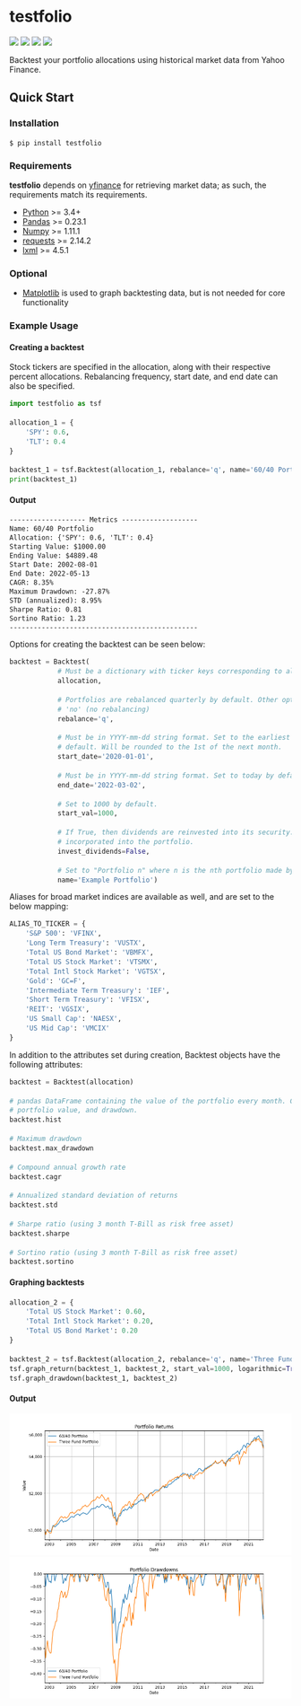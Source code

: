# testfolio
<a target="new" href="https://pypi.org/pypi/testfolio"><img border=0 src="https://img.shields.io/pypi/pyversions/testfolio"></a>
<a target="new" href="https://pypi.org/pypi/testfolio"><img border=0 src="https://img.shields.io/pypi/dm/testfolio"></a>
<a target="new" href="https://pypi.org/pypi/testfolio"><img border=0 src="https://img.shields.io/pypi/v/testfolio"></a>
<a target="new" href="https://www.codefactor.io/repository/github/bradleyhe/testfolio"><img border=0 src="https://img.shields.io/codefactor/grade/github/BradleyHe/testfolio"></a>

Backtest your portfolio allocations using historical market data from Yahoo Finance.

## Quick Start
### Installation
``` {.sourceCode .bash}
$ pip install testfolio 
```

### Requirements
**testfolio** depends on [yfinance](https://github.com/ranaroussi/yfinance) for retrieving market data; as such, the requirements match its requirements.
- [Python](https://www.python.org) \>= 3.4+
- [Pandas](https://github.com/pydata/pandas) \>= 0.23.1
- [Numpy](http://www.numpy.org) \>= 1.11.1
- [requests](http://docs.python-requests.org/en/master/) \>= 2.14.2
- [lxml](https://pypi.org/project/lxml/) \>= 4.5.1

### Optional
- [Matplotlib](https://matplotlib.org/) is used to graph backtesting data, but is not needed for core functionality

### Example Usage
#### Creating a backtest
Stock tickers are specified in the allocation, along with their respective percent allocations. Rebalancing frequency, start date, and end date can also be specified.
```python
import testfolio as tsf

allocation_1 = {
    'SPY': 0.6,
    'TLT': 0.4
}

backtest_1 = tsf.Backtest(allocation_1, rebalance='q', name='60/40 Portfolio')
print(backtest_1)
```

#### Output
```text
------------------- Metrics -------------------
Name: 60/40 Portfolio
Allocation: {'SPY': 0.6, 'TLT': 0.4}
Starting Value: $1000.00
Ending Value: $4889.48
Start Date: 2002-08-01
End Date: 2022-05-13
CAGR: 8.35%
Maximum Drawdown: -27.87%
STD (annualized): 8.95%
Sharpe Ratio: 0.81
Sortino Ratio: 1.23
-----------------------------------------------
```

Options for creating the backtest can be seen below:
```python
backtest = Backtest(
            # Must be a dictionary with ticker keys corresponding to allocation percentages that sum to 1.
            allocation, 
    
            # Portfolios are rebalanced quarterly by default. Other options include 'm' (monthly), 'y' (yearly), and 
            # 'no' (no rebalancing)
            rebalance='q', 
            
            # Must be in YYYY-mm-dd string format. Set to the earliest possible date when all tickers existed by 
            # default. Will be rounded to the 1st of the next month.
            start_date='2020-01-01',
            
            # Must be in YYYY-mm-dd string format. Set to today by default. Will be rounded to the 1st of the last month.
            end_date='2022-03-02',
    
            # Set to 1000 by default.
            start_val=1000,
    
            # If True, then dividends are reinvested into its security. If False, then dividends generated are not 
            # incorporated into the portfolio.
            invest_dividends=False,
    
            # Set to "Portfolio n" where n is the nth portfolio made by default.
            name='Example Portfolio')
```
Aliases for broad market indices are available as well, and are set to the below mapping:
```python
ALIAS_TO_TICKER = {
    'S&P 500': 'VFINX',
    'Long Term Treasury': 'VUSTX',
    'Total US Bond Market': 'VBMFX',
    'Total US Stock Market': 'VTSMX',
    'Total Intl Stock Market': 'VGTSX',
    'Gold': 'GC=F',
    'Intermediate Term Treasury': 'IEF',
    'Short Term Treasury': 'VFISX',
    'REIT': 'VGSIX',
    'US Small Cap': 'NAESX',
    'US Mid Cap': 'VMCIX'
}
```
In addition to the attributes set during creation, Backtest objects have the following attributes:
```python
backtest = Backtest(allocation)

# pandas DataFrame containing the value of the portfolio every month. Columns include each of the tickers, the total 
# portfolio value, and drawdown.
backtest.hist 

# Maximum drawdown 
backtest.max_drawdown

# Compound annual growth rate 
backtest.cagr

# Annualized standard deviation of returns
backtest.std

# Sharpe ratio (using 3 month T-Bill as risk free asset)
backtest.sharpe

# Sortino ratio (using 3 month T-Bill as risk free asset)
backtest.sortino
```


#### Graphing backtests

```python
allocation_2 = {
    'Total US Stock Market': 0.60,
    'Total Intl Stock Market': 0.20,
    'Total US Bond Market': 0.20
}

backtest_2 = tsf.Backtest(allocation_2, rebalance='q', name='Three Fund Portfolio')
tsf.graph_return(backtest_1, backtest_2, start_val=1000, logarithmic=True)
tsf.graph_drawdown(backtest_1, backtest_2)
```

#### Output
![returns](https://github.com/BradleyHe/testfolio/blob/main/example/returns.png)
![drawdowns](https://github.com/BradleyHe/testfolio/raw/main/example/drawdowns.png)

